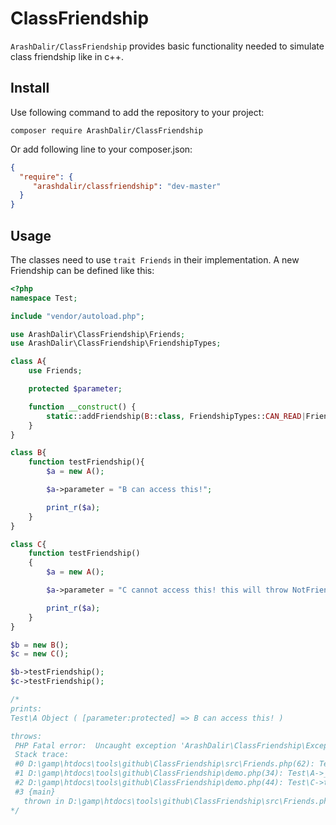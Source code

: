 # ClassFriendship

`ArashDalir/ClassFriendship` provides basic functionality needed to simulate class friendship like in c++. 
## Install

Use following command to add the repository to your project:

	composer require ArashDalir/ClassFriendship


Or add following line to your composer.json:

```json
{
  "require": {
     "arashdalir/classfriendship": "dev-master"
  }
}
```

## Usage
The classes need to use `trait Friends` in their implementation. A new Friendship can be defined like this:
```php
<?php
namespace Test;

include "vendor/autoload.php";

use ArashDalir\ClassFriendship\Friends;
use ArashDalir\ClassFriendship\FriendshipTypes;

class A{
	use Friends;

	protected $parameter;

	function __construct() {
		static::addFriendship(B::class, FriendshipTypes::CAN_READ|FriendshipTypes::CAN_WRITE);
	}
}

class B{
	function testFriendship(){
		$a = new A();

		$a->parameter = "B can access this!";

		print_r($a);
	}
}

class C{
	function testFriendship()
	{
		$a = new A();

		$a->parameter = "C cannot access this! this will throw NotFriendsException";

		print_r($a);
	}
}

$b = new B();
$c = new C();

$b->testFriendship();
$c->testFriendship();

/*
prints:
Test\A Object ( [parameter:protected] => B can access this! )

throws:
 PHP Fatal error:  Uncaught exception 'ArashDalir\ClassFriendship\Exceptions\NotFriendsException' with message 'Class "Test\C" is not a friend of class "Test\A".' in D:\gamp\htdocs\tools\github\ClassFriendship\src\Friends.php:90
 Stack trace:
 #0 D:\gamp\htdocs\tools\github\ClassFriendship\src\Friends.php(62): Test\A->set('parameter', 'C cannot access...')
 #1 D:\gamp\htdocs\tools\github\ClassFriendship\demo.php(34): Test\A->__set('parameter', 'C cannot access...')
 #2 D:\gamp\htdocs\tools\github\ClassFriendship\demo.php(44): Test\C->testFriendship()
 #3 {main}
   thrown in D:\gamp\htdocs\tools\github\ClassFriendship\src\Friends.php on line 90
*/

```
